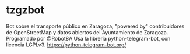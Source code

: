 # tzgzbot
Bot sobre el transporte público en Zaragoza, "powered by" contribuidores de OpenStreetMap y datos abiertos del Ayuntamiento de Zaragoza. Programado por @Robot8A
Usa la librería python-telegram-bot, con licencia LGPLv3. https://python-telegram-bot.org/
